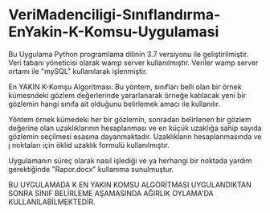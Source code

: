 # VeriMadenciligi-Sınıflandırma-EnYakin-K-Komsu-Uygulamasi

Bu Uygulama Python programlama dilinin 3.7 versiyonu ile geliştirilmiştir.
Veri tabanı yöneticisi olarak wamp server kullanılmıştır. Veriler wamp server ortamı ile "mySQL" kullanılarak işlenmiştir.

En YAKIN K-Komşu Algoritması: Bu yöntem, sınıfları belli olan bir örnek kümesndeki gözlem değerlerinde yararlanarak
örneğe katılacak yeni bir gözlemin hangi sınıfa ait olduğunu belirlemek amacı ile kullanılır.

Yöntem örnek kümedeki her bir gözlemin, sonradan belirlenen bir gözlem değerine olan uzaklıklarının hesaplanması ve en küçük
uzaklığa sahip sayıda gözlemin seçilmesi esasına dayanmaktadır.
Uzaklıkların hesaplanmasında ve j noktaları için öklid uzaklık formulü kullanılmıştır.

Uygulamanın süreç olarak nasıl işlediği ve ya herhangi bir noktada yardım gerektiğinde "Rapor.docx" kullanıma sunulmuştur.

BU UYGULAMADA K EN YAKIN KOMSU ALGORİTMASI UYGULANDIKTAN SONRA SINIF BELİRLEME AŞAMASINDA AĞIRLIK OYLAMA'DA KULLANILABİLMEKTEDİR.
